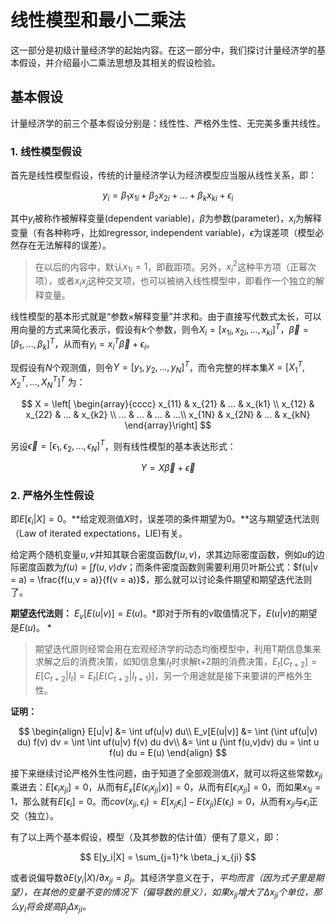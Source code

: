 # 线性模型和最小二乘法

这一部分是初级计量经济学的起始内容。在这一部分中，我们探讨计量经济学的基本假设，并介绍最小二乘法思想及其相关的假设检验。

## 基本假设

计量经济学的前三个基本假设分别是：线性性、严格外生性、无完美多重共线性。

### 1. 线性模型假设

首先是线性模型假设，传统的计量经济学认为经济模型应当服从线性关系，即：

$$
y_i = \beta_1 x_{1i} + \beta_2 x_{2i} + ... + \beta_k x_{ki} + \epsilon_i
$$

其中$y_i$被称作被解释变量(dependent variable)，$\beta$为参数(parameter)，$x_i$为解释变量（有各种称呼，比如regressor, independent variable)，$\epsilon$为误差项（模型必然存在无法解释的误差）。

> 在以后的内容中，默认$x_{1i} = 1$，即截距项。另外，$x_i^2$这种平方项（正幂次项），或者$x_i x_j$这种交叉项，也可以被纳入线性模型中，即看作一个独立的解释变量。

线性模型的基本形式就是“参数$\times$解释变量”并求和。由于直接写代数式太长，可以用向量的方式来简化表示，假设有$k$个参数，则令$X_i = [x_{1i}, x_{2i},...,x_{ki}]^T$，$\vec \beta = [\beta_1, ...,\beta_k]^T$，从而有$y_i = x_i^T \vec \beta + \epsilon_i$。

现假设有$N$个观测值，则令$Y = [y_1, y_2, ..., y_N]^T$，而令完整的样本集$X = [X_1^T, X_2^T,...,X_N^T]^T$ 为：

$$
X = 
    \left[ \begin{array}{cccc}
        x_{11} & x_{21} & ... & x_{k1}  \\
        x_{12} & x_{22} & ... & x_{k2} \\
        ... & ... & ... & ...\\
        x_{1N} & x_{2N} & ... & x_{kN}
    \end{array}\right]
$$

另设$\vec \epsilon = [\epsilon_1, \epsilon_2, ..., \epsilon_N]^T$，则有线性模型的基本表达形式：

$$
Y = X \vec \beta + \vec \epsilon
$$

### 2. 严格外生性假设

即$E[\epsilon_i | X] = 0$。**给定观测值$X$时，误差项的条件期望为0。**这与期望迭代法则（Law of iterated expectations，LIE)有关。

给定两个随机变量$u,v$并知其联合密度函数$f(u,v)$，求其边际密度函数，例如$u$的边际密度函数为$f(u) = \int f(u,v) dv$；而条件密度函数则需要利用贝叶斯公式：$f(u|v = a) = \frac{f(u,v = a)}{f(v = a)}$，那么就可以讨论条件期望和期望迭代法则了。

**期望迭代法则：** $E_v[E(u|v)] = E(u)$。*即对于所有的$v$取值情况下，$E(u|v)$的期望是$E(u)$。 *

> 期望迭代原则经常会用在宏观经济学的动态均衡模型中，利用T期信息集来求解之后的消费决策，如知信息集$I_t$时求解t+2期的消费决策，$E_t[C_{t+2}] = E[C_{t+2}|I_t] = E_t [ E(C_{t+2} | I_{t+1})]$，另一个用途就是接下来要讲的严格外生性。

**证明：**

$$
\begin{align}
    E[u|v] &= \int uf(u|v) du\\
    E_v[E(u|v)] &= \int (\int uf(u|v) du) f(v) dv = \int \int uf(u|v) f(v) du dv\\
    &= \int u (\int f(u,v)dv) du = \int u f(u) du = E(u)
\end{align}
$$

接下来继续讨论严格外生性问题，由于知道了全部观测值$X$，就可以将这些常数$x_{ji}$乘进去：$E[\epsilon_i x_{ji}] = 0$，从而有$E_x [ E(\epsilon_i x_{ji} | x)] = 0$，从而有$E[\epsilon_i x_{ji}] = 0$，而如果$x_{1i} = 1$，那么就有$E[\epsilon_i] = 0$。而$cov(x_{ji}, \epsilon_i) = E[x_{ji} \epsilon_i] - E(x_{ji})E(\epsilon_i) = 0$，从而有$x_{ji}$与$\epsilon_i$正交（独立）。

有了以上两个基本假设，模型（及其参数的估计值）便有了意义，即：

$$
E[y_i|X] = \sum_{j=1}^k \beta_j x_{ji}
$$

或者说偏导数$\partial E(y_i|X)/\partial x_{ji} = \beta_j$。其经济学意义在于，*平均而言（因为式子里是期望），在其他的变量不变的情况下（偏导数的意义），如果$x_{ji}$增大了$\Delta x_{ji}$个单位，那么$y_i$将会提高$\beta_j \Delta x_{ji}$。*
